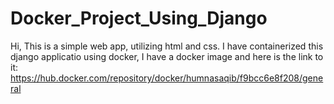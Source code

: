 # Docker_Project_Using_Django
Hi, This is a simple web app, utilizing html and css. I have containerized this django applicatio using docker, I have a docker image and here is the link to it: https://hub.docker.com/repository/docker/humnasaqib/f9bcc6e8f208/general 
